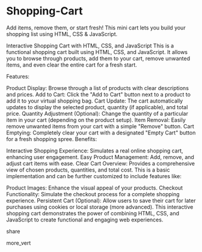 # Shopping-Cart
Add items, remove them, or start fresh! This mini cart lets you build your shopping list using HTML, CSS &amp; JavaScript.

Interactive Shopping Cart with HTML, CSS, and JavaScript
This is a functional shopping cart built using HTML, CSS, and JavaScript. It allows you to browse through products, add them to your cart, remove unwanted items, and even clear the entire cart for a fresh start.

Features:

Product Display: Browse through a list of products with clear descriptions and prices.
Add to Cart: Click the "Add to Cart" button next to a product to add it to your virtual shopping bag.
Cart Update: The cart automatically updates to display the selected product, quantity (if applicable), and total price.
Quantity Adjustment (Optional): Change the quantity of a particular item in your cart (depending on the product setup).
Item Removal: Easily remove unwanted items from your cart with a simple "Remove" button.
Cart Emptying: Completely clear your cart with a designated "Empty Cart" button for a fresh shopping spree.
Benefits:

Interactive Shopping Experience: Simulates a real online shopping cart, enhancing user engagement.
Easy Product Management: Add, remove, and adjust cart items with ease.
Clear Cart Overview: Provides a comprehensive view of chosen products, quantities, and total cost.
This is a basic implementation and can be further customized to include features like:

Product Images: Enhance the visual appeal of your products.
Checkout Functionality: Simulate the checkout process for a complete shopping experience.
Persistent Cart (Optional): Allow users to save their cart for later purchases using cookies or local storage (more advanced).
This interactive shopping cart demonstrates the power of combining HTML, CSS, and JavaScript to create functional and engaging web experiences.




share


more_vert

